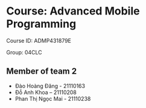 # Course: Advanced Mobile Programming 
Course ID: ADMP431879E

Group: 04CLC

## Member of team 2

- Đào Hoàng Đăng - 21110163
- Đỗ Anh Khoa – 21110208 
- Phan Thị Ngọc Mai - 21110238